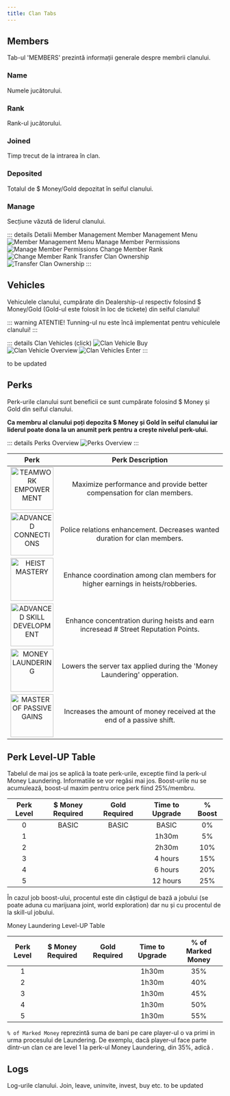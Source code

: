 ```yaml
---
title: Clan Tabs
---
```


## Members

Tab-ul 'MEMBERS' prezintă informații generale despre membrii clanului.

### Name

Numele jucătorului.


### Rank

Rank-ul jucătorului.

### Joined

Timp trecut de la intrarea în clan. 


### Deposited

Totalul de $ Money/Gold depozitat în seiful clanului.

### Manage

Secțiune văzută de liderul clanului.

::: details Detalii Member Management
Member Management Menu
<Image src="https://i.imgur.com/bVpwmZi.png" alt="Member Management Menu" />
Manage Member Permissions
<Image src="https://i.imgur.com/CGxGkR3.png" alt="Manage Member Permissions" />
Change Member Rank
<Image src="https://i.imgur.com/iKexOGX.png" alt="Change Member Rank" />
Transfer Clan Ownership
<Image src="https://i.imgur.com/ClJyXUC.png" alt="Transfer Clan Ownership" />
:::

## Vehicles

Vehiculele clanului, cumpărate din Dealership-ul respectiv folosind $ Money/Gold (Gold-ul este folosit în loc de tickete) din seiful clanului!

::: warning ATENTIE!
Tunning-ul nu este încă implementat pentru vehiculele clanului!
:::

::: details Clan Vehicles (click)
<Image src="https://i.imgur.com/6S3uoUd.png" alt="Clan Vehicle Buy" />\
<Image src="https://i.imgur.com/LMBI9bZ.png" alt="Clan Vehicle Overview" />
<Image src="https://i.imgur.com/4OG1oLC.png" alt="Clan Vehicles Enter" />
:::

to be updated

## Perks

Perk-urile clanului sunt beneficii ce sunt cumpărate folosind $ Money și Gold din seiful clanului.

**Ca membru al clanului poți depozita $ Money și Gold în seiful clanului iar liderul poate dona la un anumit perk pentru a crește nivelul perk-ului.**

::: details Perks Overview
<Image src="https://i.imgur.com/CExkH0O.png" alt="Perks Overview" />
:::

| Perk | Perk Description |
| :--: | :--: |
| <Image src="https://i.imgur.com/T7KRGLu.png" alt="TEAMWORK EMPOWERMENT" width="100" /> | Maximize performance and provide better compensation for clan members. |
| <Image src="https://i.imgur.com/RI4HNO9.png" alt="ADVANCED CONNECTIONS" width="100" /> | Police relations enhancement. Decreases wanted duration for clan members. |
| <Image src="https://i.imgur.com/vusNovl.png" alt="HEIST MASTERY" width="100" /> | Enhance coordination among clan members for higher earnings in heists/robberies. |
| <Image src="https://i.imgur.com/wBg7vcf.png" alt="ADVANCED SKILL DEVELOPMENT" width="100" /> | Enhance concentration during heists and earn incresead # Street Reputation Points. |
| <Image src="https://i.imgur.com/L0Mk7XI.png" alt="MONEY LAUNDERING" width="100" /> | Lowers the server tax applied during the 'Money Laundering' opperation. | 
| <Image src="https://i.imgur.com/ceiwFmC.png" alt="MASTER OF PASSIVE GAINS" width="100" /> | Increases the amount of money received at the end of a passive shift. | 


## Perk Level-UP Table

Tabelul de mai jos se aplică la toate perk-urile, exceptie fiind la perk-ul Money Laundering. Informatiile se vor regăsi mai jos.
Boost-urile nu se acumulează, boost-ul maxim pentru orice perk fiind 25%/membru.

| Perk Level | $ Money Required | Gold Required | Time to Upgrade | % Boost |
| :-----------: | :-----------: | :-----------: | :-----------: | :-----------: | 
| 0 | BASIC | BASIC | BASIC | 0% |
| 1 | <Dinero :amount='100000'/> | <Gold :amount='500'/> | 1h30m | 5% |
| 2 | <Dinero :amount='250000'/> | <Gold :amount='1000'/> | 2h30m | 10% |
| 3 | <Dinero :amount='450000'/> | <Gold :amount='2500'/> | 4 hours | 15% |
| 4 | <Dinero :amount='1000000'/> | <Gold :amount='3500'/> | 6 hours | 20% |
| 5 | <Dinero :amount='2500000'/> | <Gold :amount='5000'/> | 12 hours| 25% |

În cazul job boost-ului, procentul este din câștigul de bază a jobului (se poate aduna cu marijuana joint, world exploration) dar nu și cu procentul de la skill-ul jobului.

Money Laundering Level-UP Table

| Perk Level | $ Money Required | Gold Required | Time to Upgrade | % of Marked Money |
| :-----------: | :-----------: | :-----------: | :-----------: | :-----------: | 
| 1 | <Dinero :amount='250000'/> | <Gold :amount='1000'/> | 1h30m | 35% |
| 2 | <Dinero :amount='450000'/> | <Gold :amount='2000'/> | 1h30m | 40% |
| 3 | <Dinero :amount='1000000'/> | <Gold :amount='3000'/> | 1h30m | 45% |
| 4 | <Dinero :amount='2000000'/> | <Gold :amount='7000'/> | 1h30m | 50% |
| 5 | <Dinero :amount='5000000'/> | <Gold :amount='15000'/> | 1h30m | 55% |

`% of Marked Money` reprezintă suma de bani pe care player-ul o va primi in urma procesului de Laundering. De exemplu, dacă player-ul face parte dintr-un clan ce are level 1 la perk-ul Money Laundering, din <MarkedMoney :amount="10000" /> 35%, adică <Dinero :amount='3500'/>.

## Logs

Log-urile clanului.
Join, leave, uninvite, invest, buy etc.
to be updated
